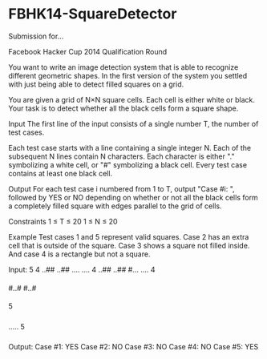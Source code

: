 FBHK14-SquareDetector
=====================

Submission for...

Facebook Hacker Cup 2014 Qualification Round

You want to write an image detection system that is able to recognize different geometric shapes. In the first version of the system you settled with just being able to detect filled squares on a grid.

You are given a grid of N×N square cells. Each cell is either white or black. Your task is to detect whether all the black cells form a square shape.

Input
The first line of the input consists of a single number T, the number of test cases.

Each test case starts with a line containing a single integer N. Each of the subsequent N lines contain N characters. Each character is either "." symbolizing a white cell, or "#" symbolizing a black cell. Every test case contains at least one black cell.

Output
For each test case i numbered from 1 to T, output "Case #i: ", followed by YES or NO depending on whether or not all the black cells form a completely filled square with edges parallel to the grid of cells.

Constraints
1 ≤ T ≤ 20
1 ≤ N ≤ 20

Example
Test cases 1 and 5 represent valid squares. Case 2 has an extra cell that is outside of the square. Case 3 shows a square not filled inside. And case 4 is a rectangle but not a square.

Input:
5
4
..##
..##
....
....
4
..##
..##
#...
....
4
####
#..#
#..#
####
5
#####
#####
#####
#####
.....
5
#####
#####
#####
#####
#####


Output:
Case #1: YES
Case #2: NO
Case #3: NO
Case #4: NO
Case #5: YES
